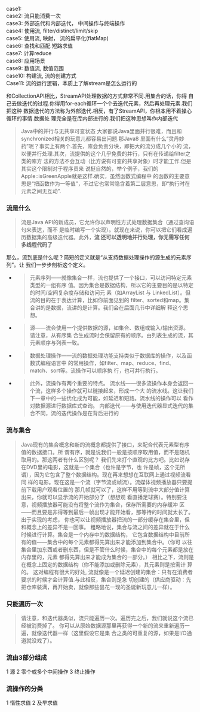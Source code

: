 case1:   
case2: 流只能消费一次  
case3: 外部迭代和内部迭代， 中间操作与终端操作  
case4: 使用流, filter/distinct/limit/skip  
case5: 使用流, 映射， 流的扁平化(flatMap)  
case6: 查找和匹配 短路求值  
case7: 计算reduce  
case8: 应用场景  
case9: 数值流, 数值范围  
case10: 构建流, 流的创建方式   
Case11: 流的运行逻辑，本质上了解stream是怎么运行的  


和CollectionAPI相比，StreamAPI处理数据的方式非常不同.用集合的话，你得
自己去做迭代的过程.你得用for-each循环一个个去迭代元素，然后再处理元素.我们把这种
数据迭代的方法称为外部迭代.相反，有了StreamAPI，你根本用不着操心循环的事情.数据处
理完全是在库内部进行的.我们把这种思想叫作内部迭代

>Java中的并行与无共享可变状态
大家都说Java里面并行很难，而且和synchronized相关的玩意儿都容易出问题.那Java8
里面有什么“灵丹妙药”呢？事实上有两个.首先，库会负责分块，即把大的流分成几个小的
流，以便并行处理.其次，流提供的这个几乎免费的并行，只有在传递给filter之类的库方
法的方法不会互动（比方说有可变的共享对象）时才能工作.但是其实这个限制对于程序员来
说挺自然的，举个例子，我们的Apple::isGreenApple就是这样.确实，虽然函数式编程中
的函数的主要意思是“把函数作为一等值”，不过它也常常隐含着第二层意思，即“执行时在
元素之间无互动”.

### 流是什么
>流是Java API的新成员，它允许你以声明性方式处理数据集合（通过查询语句来表达，而不
 是临时编写一个实现）。就现在来说，你可以把它们看成遍历数据集的高级迭代器。此外，**流
 还可以透明地并行处理，你无需写任何多线程代码了**

那么，流到底是什么呢？简短的定义就是“从支持数据处理操作的源生成的元素序列”。让
我们一步步剖析这个定义。

+ >元素序列——就像集合一样，流也提供了一个接口，可以访问特定元素类型的一组有序
   值。因为集合是数据结构，所以它的主要目的是以特定的时间/空间复杂度存储和访问元
   素（如ArrayList 与 LinkedList）。但流的目的在于表达计算，比如你前面见到的
   filter、sorted和map。集合讲的是数据，流讲的是计算。我们会在后面几节中详细解
   释这个思想。
  
+ > 源——流会使用一个提供数据的源，如集合、数组或输入/输出资源。 请注意，从有序集
    合生成流时会保留原有的顺序。由列表生成的流，其元素顺序与列表一致。
  
+ >  数据处理操作——流的数据处理功能支持类似于数据库的操作，以及函数式编程语言中
     的常用操作，如filter、map、reduce、find、match、sort等。流操作可以顺序执
     行，也可并行执行。   
  
+ > 此外，流操作有两个重要的特点。
     流水线——很多流操作本身会返回一个流，这样多个操作就可以链接起来，形成一个大
    的流水线。这让我们下一章中的一些优化成为可能，如延迟和短路。流水线的操作可以
    看作对数据源进行数据库式查询。
     内部迭代——与使用迭代器显式迭代的集合不同，流的迭代操作是在背后进行的
  
### 流与集合
>Java现有的集合概念和新的流概念都提供了接口，来配合代表元素型有序值的数据接口。所
 谓有序，就是说我们一般是按顺序取用值，而不是随机取用的。那这两者有什么区别呢？
 我们先来打个直观的比方吧。比如说存在DVD里的电影，这就是一个集合（也许是字节，也
 许是帧，这个无所谓），因为它包含了整个数据结构。现在再来想想在互联网上通过视频流看同
 样的电影。现在这是一个流（字节流或帧流）。流媒体视频播放器只要提前下载用户观看位置的
 那几帧就可以了，这样不用等到流中大部分值计算出来，你就可以显示流的开始部分了（想想观
 看直播足球赛）。特别要注意，视频播放器可能没有将整个流作为集合，保存所需要的内存缓冲
 区——而且要是非得等到最后一帧出现才能开始看，那等待的时间就太长了。出于实现的考虑，
 你也可以让视频播放器把流的一部分缓存在集合里，但和概念上的差异不是一回事。
 粗略地说，集合与流之间的差异就在于什么时候进行计算。集合是一个内存中的数据结构，
 它包含数据结构中目前所有的值——集合中的每个元素都得先算出来才能添加到集合中。（你可
 以往集合里加东西或者删东西，但是不管什么时候，集合中的每个元素都是放在内存里的，元素
 都得先算出来才能成为集合的一部分。）
 相比之下，流则是在概念上固定的数据结构（你不能添加或删除元素），其元素则是按需计
 算的。 这对编程有很大的好处, 
>  流就像是一个延迟创建的集合：只有在消费者要求的时候才会计算值.与此相反，集合则是急
切创建的（供应商驱动：先把仓库装满，再开始卖，就像那些昙花一现的圣诞新玩意儿一样）。

### 只能遍历一次
 >请注意，和迭代器类似，流只能遍历一次。遍历完之后，我们就说这个流已经被消费掉了。
 你可以从原始数据源那里再获得一个新的流来重新遍历一遍，就像迭代器一样（这里假设它是集
 合之类的可重复的源，如果是I/O通道就没戏了）。

### 流由3部分组成
1 源
2 零个或多个中间操作
3 终止操作
### 流操作的分类
1 惰性求值
2 及早求值